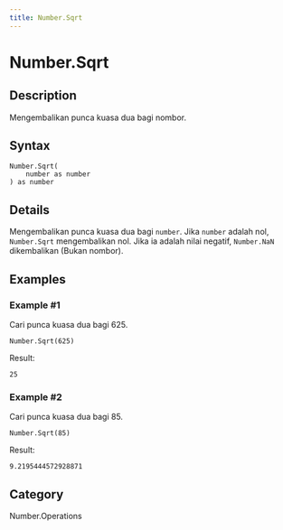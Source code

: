 ```yaml
---
title: Number.Sqrt
---
```


# Number.Sqrt


## Description

Mengembalikan punca kuasa dua bagi nombor.


## Syntax

```powerquery
Number.Sqrt(
    number as number
) as number
```


## Details

Mengembalikan punca kuasa dua bagi <code>number</code>.    Jika <code>number</code> adalah nol, <code>Number.Sqrt</code> mengembalikan nol. Jika ia adalah nilai negatif, <code>Number.NaN</code> dikembalikan (Bukan nombor).


## Examples

### Example #1 
Cari punca kuasa dua bagi 625.
```powerquery
Number.Sqrt(625)
```

Result: 
```powerquery
25
```


### Example #2 
Cari punca kuasa dua bagi 85.
```powerquery
Number.Sqrt(85)
```

Result: 
```powerquery
9.2195444572928871
```




## Category
Number.Operations
